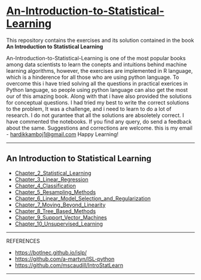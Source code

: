 # [An-Introduction-to-Statistical-Learning](http://faculty.marshall.usc.edu/gareth-james/ISL/)

This repository contains the exercises and its solution contained in the book **An Introduction to Statistical Learning**

An-Introduction-to-Statistical-Learning is one of the most popular books among data scientists to learn the conepts and intuitions behind
machine learning algorithms, however, the exercises are implemented in R language, which is a hinderence for all those who are using python
language. To overcome this i have tried solving all the questions in practical exerices in Python language, so people using python language
can also get the most our of this amazing book. Along with that i have also provided the solutions for conceptual questions.
I had tried my best to write the correct solutions to the problem, It was a challenge, and i need to learn to do a lot of research. I do not gurantee that all the solutions are
absoletely correct. I have commented the notebooks.
If you find any query, do send a feedback about the same. Suggestions and corrections are welcome.
this is my email - hardikkamboj1@gmail.com
Happy Learning!

-----------------------------------------------------------------

## An Introduction to Statistical Learning

- [Chapter_2_Statistical_Learning](/Chapter_02/)
- [Chapter_3_Linear_Regression](/Chapter_03/)
- [Chapter_4_Classification](/Chapter_04/)
- [Chapter_5_Resampling_Methods](/Chapter_05/)
- [Chapter_6_Linear_Model_Selection_and_Regularization](/Chapter_06/)
- [Chapter_7_Moving_Beyond_Linearity](/Chapter_07/)
- [Chapter_8_Tree_Based_Methods](/Chapter_08/)
- [Chapter_9_Support_Vector_Machines](/Chapter_09/)
- [Chapter_10_Unsupervised_Learning](/Chapter_10/)

---------------------------------------------

REFERENCES

- https://botlnec.github.io/islp/
- https://github.com/a-martyn/ISL-python
- https://github.com/mscaudill/IntroStatLearn

--------------------------------------------------